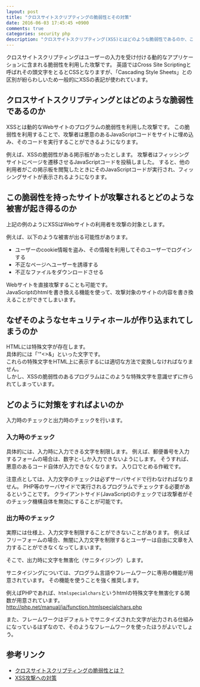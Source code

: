 ```yaml
---
layout: post
title: "クロスサイトスクリプティングの脆弱性とその対策"
date: 2016-06-03 17:45:45 +0900
comments: true
categories: security php
description: "クロスサイトスクリプティング(XSS)とはどのような脆弱性であるのか、この脆弱性を持ったサイトが攻撃されるとどのような被害が起き得るのか、なぜそのようなセキュリティホールが作り込まれてしまうのか、どのように対策をすればよいのかを紹介します。"
---
```


クロスサイトスクリプティングはユーザーの入力を受け付ける動的なアプリケーションに含まれる脆弱性を利用した攻撃です。
英語ではCross Site Scriptingと呼ばれその頭文字をとるとCSSとなりますが、「Cascading Style Sheets」との区別が紛らわしいため一般的にXSSの表記が使われています。

## クロスサイトスクリプティングとはどのような脆弱性であるのか

XSSとは動的なWebサイトのプログラムの脆弱性を利用した攻撃です。
この脆弱性を利用することで、攻撃者は悪意のあるJavaScriptコードをサイトに埋め込み、そのコードを実行することができるようになります。

例えば、XSSの脆弱性がある掲示板があったとします。
攻撃者はフィッシングサイトにページを遷移させるJavaScriptコードを投稿しました。
すると、他の利用者がこの掲示板を閲覧したときにそのJavaScriptコードが実行され、フィッシングサイトが表示されるようになります。

## この脆弱性を持ったサイトが攻撃されるとどのような被害が起き得るのか

上記の例のようにXSSはWebサイトの利用者を攻撃の対象とします。

例えば、以下のような被害が出る可能性があります。

- ユーザーのcookie情報を盗み、その情報を利用してそのユーザーでログインする
- 不正なページへユーザーを誘導する
- 不正なファイルをダウンロードさせる

Webサイトを直接攻撃することも可能です。  
JavaScriptのhtmlを書き換える機能を使って、攻撃対象のサイトの内容を書き換えることができてしまいます。

## なぜそのようなセキュリティホールが作り込まれてしまうのか

HTMLには特殊文字が存在します。  
具体的には「'"<>&」といった文字です。  
これらの特殊文字をHTML上に表示するには適切な方法で変換しなければなりません。  
しかし、XSSの脆弱性のあるプログラムはこのような特殊文字を意識せずに作られてしまっています。

## どのように対策をすればよいのか

入力時のチェックと出力時のチェックを行います。

### 入力時のチェック

具体的には、入力時に入力できる文字を制限します。
例えば、郵便番号を入力するフォームの場合は、数字と-しか入力できないようにします。
そうすれば、悪意のあるコード自体が入力できなくなります。
入り口でとめる作戦です。

注意点としては、入力文字のチェックは必ずサーバサイドで行わなければなりません。
PHP等のサーバサイドで実行されるプログラムでチェックする必要があるということです。
クライアントサイド(JavaScript)のチェックでは攻撃者がそのチェック機構自体を無効にすることが可能です。

### 出力時のチェック

実際には仕様上、入力文字を制限することができないことがあります。
例えばフリーフォームの場合、無闇に入力文字を制限するとユーザーは自由に文章を入力することができなくなってしまいます。

そこで、出力時に文字を無害化（サニタイジング）します。

サニタイジングについては、プログラム言語やフレームワークに専用の機能が用意されています。
その機能を使うことを強く推奨します。

例えばPHPであれば、`htmlspecialchars`というhtmlの特殊文字を無害化する関数が用意されています。
http://php.net/manual/ja/function.htmlspecialchars.php

また、フレームワークはデフォルトでサニタイズされた文字が出力される仕組みになっているはずなので、そのようなフレームワークを使ったほうがよいでしょう。

## 参考リンク

- [クロスサイトスクリプティングの脆弱性とは？](http://www.atmarkit.co.jp/ait/articles/0211/09/news001.html)
- [XSS攻撃への対策](http://qiita.com/mpyw/items/565b3670dd0c7f9162fa)

